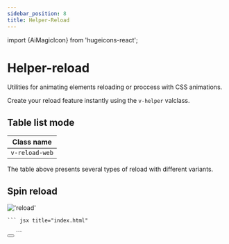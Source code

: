 ```yaml
---
sidebar_position: 8
title: Helper-Reload
---
```


import {AiMagicIcon} from 'hugeicons-react';

# Helper-reload <AiMagicIcon className='icon' />

Utilities for animating elements reloading or proccess with CSS animations.

Create your reload feature instantly using the `v-helper` valclass.

## Table list mode

| Class name |
|---------------|
| `v-reload-web`|

The table above presents several types of reload with different variants.

## Spin reload
!['reload'](/img/reload.png)

    ``` jsx title="index.html"
<button class="v-btn v-green v-reload-web">
</button>
```